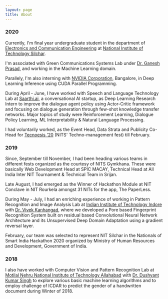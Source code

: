 ```yaml
---
layout: page
title: About
---
```


### 2020

Currently, I'm final year undergraduate student in the department of [Electronics and Communication Engineering](http://www.nits.ac.in/departments/ece/ece.php) at [National Institute of Technology Silchar](http://www.nits.ac.in/).

I'm associated with Green Communications Systems Lab under [Dr. Ganesh Prasad](https://scholar.google.com/citations?user=lHbOWx0AAAAJ&hl=en), and working in the Machine Learning domain.

Parallely, I'm also interning with <a href = "https://www.nvidia.com/en-in/" target="_blank"> NVIDIA Corporation</a>, Bangalore, in Deep Learning Inference using CUDA Parallel Programming.

During April - June, I have worked with Speech and Language Technology Lab at <a href = "https://saarthi.ai" target="_blank">Saarthi.ai</a>, a conversational AI startup, as Deep Learning Research Intern to improve the dialogue agent policy using Actor-Critic framework and focusing on dialogue generation through few-shot knowledge transfer networks. Major topics of study were Reinforcement Learning, Dialogue Policy Learning, ML Interpretability & Natural Language Processing.

I had voluntarily worked, as the Event Head, Data Strata and Publicity Co-Head for [Tecnoesis '20](https://www.tecnoesis.org) (NITS' Techno-management fest) till February.


### 2019

Since, September till November, I had been heading various teams in different fests organized as the courtesy of NITS Gymkhana. These were basically Web Development Head at SPIC MACAY, Technical Head at All India Inter NIT Tournament & Technical Team in Srijan. 

Late August, I had emerged as the Winner of Hackathon Module at NIT Conclave in NIT Rourkela amongst 31 NITs for the app, The PaperLess.

During May - July, I had an enriching experience of working in Pattern Recognition and Image Analysis Lab at <a href = "https://www.iiti.ac.in/" target="_blank">Indian Institute of Technology Indore</a> with <a href = "http://www.iiti.ac.in/people/~kvivek/" target="_blank">Dr. Vivek Kanhangad</a>, where we developed a Pore based Fingerprint Recognition System built on residual based Convolutional Neural Network Architecture and its Unsupervised Deep Domain Adaptation using a gradient reversal layer. 

February, our team was selected to represent NIT Silchar in the Nationals of Smart India Hackathon 2020 organized by Ministry of Human Resources and Development, Government of India.


### 2018

I also have worked with Computer Vision and Pattern Recognition Lab at <a href = "http://www.mnnit.ac.in/" target="_blank">Motilal Nehru National Institute of Technology Allahabad</a> with <a href = "https://dksinghmnnit.github.io" target="_blank">Dr. Dushyant Kumar Singh</a> to explore various basic machine learning algorithms and to employ challenge of ICDAR to predict the gender of a handwritten document during Winter of 2018.
